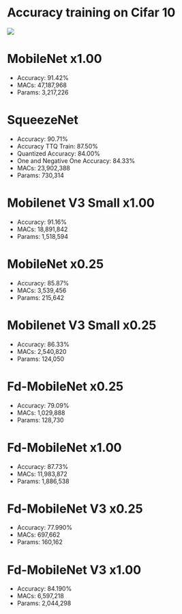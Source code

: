 # Accuracy training on Cifar 10

![](https://i.imgur.com/aaNzTmH.png)

# MobileNet x1.00
* Accuracy: 91.42%
* MACs: 47,187,968
* Params: 3,217,226

# SqueezeNet
* Accuracy: 90.71%
* Accuracy TTQ Train: 87.50%
* Quantized Accuracy: 84.00%
* One and Negative One Accuracy: 84.33%
* MACs: 23,902,388
* Params: 730,314

# Mobilenet V3 Small x1.00
* Accuracy: 91.16%
* MACs: 18,891,842
* Params: 1,518,594

# MobileNet x0.25
* Accuracy: 85.87%
* MACs: 3,539,456
* Params: 215,642

# Mobilenet V3 Small x0.25
* Accuracy: 86.33%
* MACs: 2,540,820
* Params: 124,050

# Fd-MobileNet x0.25
* Accuracy: 79.09%
* MACs: 1,029,888
* Params: 128,730

# Fd-MobileNet x1.00
* Accuracy: 87.73%
* MACs: 11,983,872
* Params: 1,886,538

# Fd-MobileNet V3 x0.25
* Accuracy: 77.990%
* MACs: 697,662
* Params: 160,162

# Fd-MobileNet V3 x1.00
* Accuracy: 84.190%
* MACs: 6,597,218
* Params: 2,044,298
